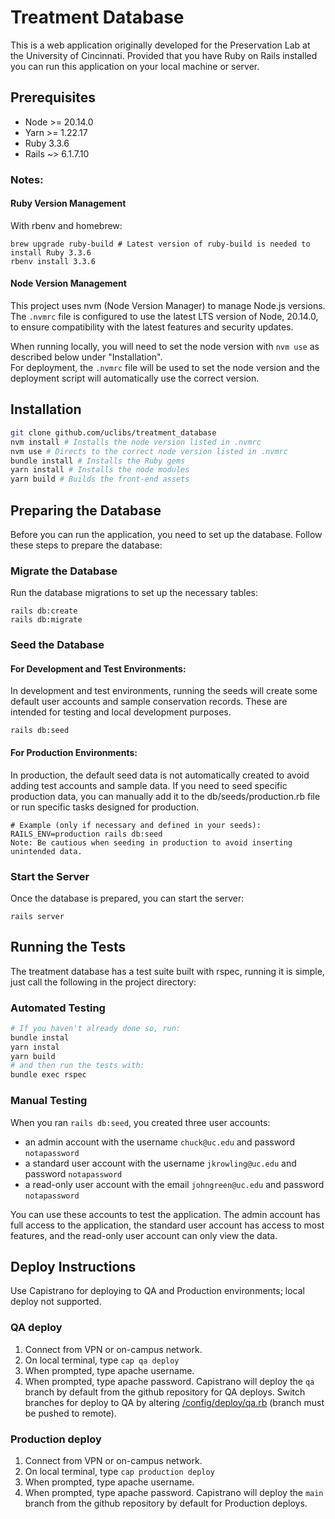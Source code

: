 # Treatment Database

This is a web application originally developed for the Preservation Lab at the University of Cincinnati. Provided that you have Ruby on Rails installed you can run this application on your local machine or server.

## Prerequisites

- Node >= 20.14.0
- Yarn >= 1.22.17
- Ruby 3.3.6
- Rails ~> 6.1.7.10

### Notes:

#### Ruby Version Management
With rbenv and homebrew:
```
brew upgrade ruby-build # Latest version of ruby-build is needed to install Ruby 3.3.6
rbenv install 3.3.6
```

#### Node Version Management

This project uses nvm (Node Version Manager) to manage Node.js versions. The `.nvmrc` file is configured to use the
latest LTS version of Node, 20.14.0, to ensure compatibility with the latest features and security updates.

When running locally, you will need to set the node version with `nvm use` as described below under "Installation".  
For deployment, the `.nvmrc` file will be used to set the node version and the deployment script will automatically
use the correct version.

## Installation

```bash
git clone github.com/uclibs/treatment_database
nvm install # Installs the node version listed in .nvmrc
nvm use # Directs to the correct node version listed in .nvmrc
bundle install # Installs the Ruby gems
yarn install # Installs the node modules
yarn build # Builds the front-end assets
```

## Preparing the Database
Before you can run the application, you need to set up the database. Follow these steps to prepare the database:

### Migrate the Database
   Run the database migrations to set up the necessary tables:
```
rails db:create
rails db:migrate
```
### Seed the Database
#### For Development and Test Environments:

In development and test environments, running the seeds will create some default user accounts and sample conservation records. These are intended for testing and local development purposes.
```
rails db:seed
```
#### For Production Environments:

In production, the default seed data is not automatically created to avoid adding test accounts and sample data. If you need to seed specific production data, you can manually add it to the db/seeds/production.rb file or run specific tasks designed for production.
```
# Example (only if necessary and defined in your seeds):
RAILS_ENV=production rails db:seed
Note: Be cautious when seeding in production to avoid inserting unintended data.
```

### Start the Server
   Once the database is prepared, you can start the server:

```
rails server
```

## Running the Tests

The treatment database has a test suite built with rspec, running it is simple, just call the following in the project directory:

### Automated Testing
```bash
# If you haven't already done so, run:
bundle instal
yarn instal
yarn build
# and then run the tests with:
bundle exec rspec
```

### Manual Testing
When you ran `rails db:seed`, you created three user accounts:
- an admin account with the username `chuck@uc.edu` and password `notapassword`
- a standard user account with the username `jkrowling@uc.edu` and password `notapassword`
- a read-only user account with the email `johngreen@uc.edu` and password `notapassword`

You can use these accounts to test the application. The admin account has full access to the application, the standard
user account has access to most features, and the read-only user account can only view the data.

## Deploy Instructions
Use Capistrano for deploying to QA and Production environments; local deploy not supported.
### QA deploy
1. Connect from VPN or on-campus network.
1. On local terminal, type `cap qa deploy`
1. When prompted, type apache username.
1. When prompted, type apache password.
   Capistrano will deploy the `qa` branch by default from the github repository for QA deploys. Switch branches for deploy to QA by altering [/config/deploy/qa.rb](https://github.com/uclibs/treatment_database/blob/qa/config/deploy/qa.rb#L5) (branch must be pushed to remote).
### Production deploy
1. Connect from VPN or on-campus network.
1. On local terminal, type `cap production deploy`
1. When prompted, type apache username.
1. When prompted, type apache password.
   Capistrano will deploy the `main` branch from the github repository by default for Production deploys.
